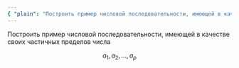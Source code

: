 ```yaml
---
{ "plain": "Построить пример числовой последовательности, имеющей в качестве своих частичных пределов числа a1, a2, ..., ap." }
---
```


Построить пример числовой последовательности, имеющей в качестве своих частичных пределов числа

$$ a_1, a_2, \ldots, a_p $$